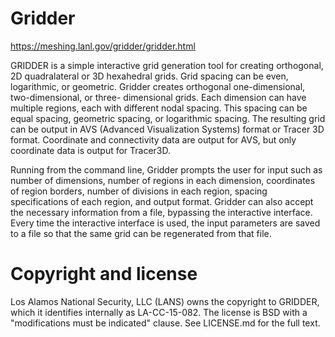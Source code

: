 # Gridder

https://meshing.lanl.gov/gridder/gridder.html

GRIDDER is a simple interactive grid generation tool for creating orthogonal, 2D quadralateral or 3D hexahedral grids. Grid spacing can be even, logarithmic, or geometric. Gridder creates orthogonal one-dimensional, two-dimensional, or three- dimensional grids. Each dimension can have multiple regions, each with different nodal spacing. This spacing can be equal spacing, geometric spacing, or logarithmic spacing. The resulting grid can be output in AVS (Advanced Visualization Systems) format or Tracer 3D format. Coordinate and connectivity data are output for AVS, but only coordinate data is output for Tracer3D. 

Running from the command line, Gridder prompts the user for input such as number of dimensions, number of regions in each dimension, coordinates of region borders, number of divisions in each region, spacing specifications of each region, and output format. Gridder can also accept the necessary information from a file, bypassing the interactive interface. Every time the interactive interface is used, the input parameters are saved to a file so that the same grid can be regenerated from that file.

# Copyright and license

Los Alamos National Security, LLC (LANS) owns the copyright to GRIDDER, which it identifies internally as LA-CC-15-082. The license is BSD with a "modifications must be indicated" clause. See LICENSE.md for the full text.

